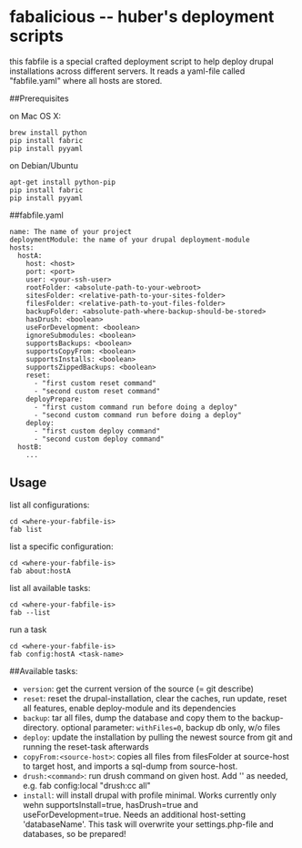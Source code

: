 # fabalicious -- huber's deployment scripts

this fabfile is a special crafted deployment script to help deploy drupal installations across different servers.
It reads a yaml-file called "fabfile.yaml" where all hosts are stored.

##Prerequisites

on Mac OS X:

    brew install python
    pip install fabric
    pip install pyyaml

on Debian/Ubuntu

    apt-get install python-pip
    pip install fabric
    pip install pyyaml


##fabfile.yaml

    name: The name of your project
    deploymentModule: the name of your drupal deployment-module
    hosts:
      hostA:
        host: <host>
        port: <port>
        user: <your-ssh-user>
        rootFolder: <absolute-path-to-your-webroot>
        sitesFolder: <relative-path-to-your-sites-folder>
        filesFolder: <relative-path-to-yout-files-folder>
        backupFolder: <absolute-path-where-backup-should-be-stored>
        hasDrush: <boolean>
        useForDevelopment: <boolean>
        ignoreSubmodules: <boolean>
        supportsBackups: <boolean>
        supportsCopyFrom: <boolean>
        supportsInstalls: <boolean>
        supportsZippedBackups: <boolean>
        reset:
          - "first custom reset command"
          - "second custom reset command"
        deployPrepare:
          - "first custom command run before doing a deploy"
          - "second custom command run before doing a deploy"
        deploy:
          - "first custom deploy command"
          - "second custom deploy command"
      hostB:
        ...
## Usage

list all configurations:

    cd <where-your-fabfile-is>
    fab list

list a specific configuration:

    cd <where-your-fabfile-is>
    fab about:hostA

list all available tasks:

    cd <where-your-fabfile-is>
    fab --list

run a task

    cd <where-your-fabfile-is>
    fab config:hostA <task-name>

##Available tasks:

* `version`: get the current version of the source (= git describe)
* `reset`: reset the drupal-installation, clear the caches, run update, reset all features, enable deploy-module and its dependencies
* `backup`: tar all files, dump the database and copy them to the backup-directory. optional parameter: `withFiles=0`, backup db only, w/o files
* `deploy`: update the installation by pulling the newest source from git and running the reset-task afterwards
* `copyFrom:<source-host>`: copies all files from filesFolder at source-host to target host, and imports a sql-dump from source-host.
* `drush:<command>`: run drush command on given host. Add '' as needed, e.g. fab config:local "drush:cc all"
* `install`: will install drupal with profile minimal. Works currently only wehn supportsInstall=true, hasDrush=true and useForDevelopment=true. Needs an additional host-setting 'databaseName'. This task will overwrite your settings.php-file and databases, so be prepared!



